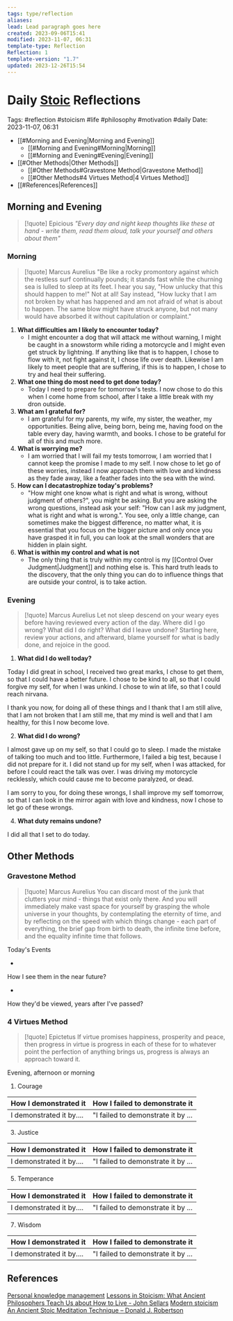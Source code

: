 ```yaml
---
tags: type/reflection
aliases: 
lead: Lead paragraph goes here
created: 2023-09-06T15:41
modified: 2023-11-07, 06:31
template-type: Reflection
Reflection: 1
template-version: "1.7"
updated: 2023-12-26T15:54
---
```



# Daily [Stoic](../SLIP-BOX/Stoicism.md) Reflections

Tags:  #reflection #stoicism #life #philosophy #motivation #daily 
Date: 2023-11-07, 06:31

- [[#Morning and Evening|Morning and Evening]]
	- [[#Morning and Evening#Morning|Morning]]
	- [[#Morning and Evening#Evening|Evening]]
- [[#Other Methods|Other Methods]]
	- [[#Other Methods#Gravestone Method|Gravestone Method]]
	- [[#Other Methods#4 Virtues Method|4 Virtues Method]]
- [[#References|References]]


## Morning and Evening

> [!quote] Epicious 
> _"Every day and night keep thoughts like these at hand - write them, read them aloud, talk your yourself and others about them"_

### Morning

> [!quote] Marcus Aurelius
> "Be like a rocky promontory against which the restless surf continually pounds; it stands fast while the churning sea is lulled to sleep at its feet. I hear you say, "How unlucky that this should happen to me!" Not at all! Say instead, "How lucky that I am not broken by what has happened and am not afraid of what is about to happen. The same blow might have struck anyone, but not many would have absorbed it without capitulation or complaint."

1. **What difficulties am I likely to encounter today?**
	- I might encounter a dog that will attack me without warning, I might be caught in a snowstorm while riding a motorcycle and I might even get struck by lightning. If anything like that is to happen, I chose to flow with it, not fight against it, I chose life over death. Likewise I am likely to meet people that are suffering, if this is to happen, I chose to try and heal their suffering. 
2. **What one thing do most need to get done today?**
	- Today I need to prepare for tomorrow's tests. I now chose to do this when I come home from school, after I take a little break with my dron outside. 
1. **What am I grateful for?**
	- I am grateful for my parents, my wife, my sister, the weather, my opportunities. Being alive, being born, being me, having food on the table every day, having warmth, and books. I chose to be grateful for all of this and much more. 
2. **What is worrying me?**
	- I am worried that I will fail my tests tomorrow, I am worried that I cannot keep the promise I made to my self. I now chose to let go of these worries, instead I now approach them with love and kindness as they fade away, like a feather fades into the sea with the wind. 
3. **How can I decatastrophize today's problems?**
	- "How might one know what is right and what is wrong, without judgment of others?", you might be asking. But you are asking the wrong questions, instead ask your self: "How can I ask my judgment, what is right and what is wrong.". You see, only a little change, can sometimes make the biggest difference, no matter what, it is essential that you focus on the bigger picture and only once you have grasped it in full, you can look at the small wonders that are hidden in plain sight. 
4. **What is within my control and what is not**
	- The only thing that is truly within my control is my [[Control Over Judgment|Judgment]] and nothing else is. This hard truth leads to the discovery, that the only thing you can do to influence things that are outside your control, is to take action. 

### Evening

> [!quote] Marcus Aurelius
> Let not sleep descend on your weary eyes before having reviewed every action of the day. Where did I go wrong? What did I do right? What did I leave undone? Starting here, review your actions, and afterward, blame yourself for what is badly done, and rejoice in the good.

1. **What did I do well today?**

Today I did great in school, I received two great marks, I chose to get them, so that I could have a better future. I chose to be kind to all, so that I could forgive my self, for when I was unkind. I chose to win at life, so that I could reach nirvana. 

I thank you now, for doing all of these things and I thank that I am still alive, that I am not broken that I am still me, that my mind is well and that I am healthy, for this I now become love. 

2. **What did I do wrong?**

I almost gave up on my self, so that I could go to sleep. I made the mistake of talking too much and too little. Furthermore, I failed a big test, because I did not prepare for it. I did not stand up for my self, when I was attacked, for before I could react the talk was over. I was driving my motorcycle recklessly, which could cause me to become paralyzed, or dead. 

I am sorry to you, for doing these wrongs, I shall improve my self tomorrow, so that I can look in the mirror again with love and kindness, now I chose to let go of these wrongs.  

4. **What duty remains undone?**

I did all that I set to do today.

## Other Methods

### Gravestone Method

> [!quote] Marcus Aurelius
> You can discard most of the junk that clutters your mind - things that exist only there. And you will immediately make vast space for yourself by grasping the whole universe in your thoughts, by contemplating the eternity of time, and by reflecting on the speed with which things change - each part of everything, the brief gap from birth to death, the infinite time before, and the equality infinite time that follows. 

Today's Events 

-

How I see them in the near future? 

-

How they'd be viewed, years after I've passed?

### 4 Virtues Method

> [!quote] Epictetus 
> If virtue promises happiness, prosperity and peace, then progress in virtue is progress in each of these for to whatever point the perfection of anything brings us, progress is always an approach toward it.

Evening, afternoon or morning

1. Courage 

| How I demonstrated it  | How I failed to demonstrate it |
| ------------------- | ---------------- |
| I demonstrated it by....                 | "I failed to demonstrate it by ...              |

3. Justice

| How I demonstrated it  | How I failed to demonstrate it |
| ------------------- | ---------------- |
| I demonstrated it by....                 | "I failed to demonstrate it by ...             

5. Temperance

| How I demonstrated it  | How I failed to demonstrate it |
| ------------------- | ---------------- |
| I demonstrated it by....                 | "I failed to demonstrate it by ...             

7. Wisdom

| How I demonstrated it  | How I failed to demonstrate it |
| ------------------- | ---------------- |
| I demonstrated it by....                 | "I failed to demonstrate it by ...             

## References

[Personal knowledge management](Personal%20knowledge%20management.md)
[Lessons in Stoicism: What Ancient Philosophers Teach Us about How to Live - John Sellars](https://books.google.cz/books/about/Lessons_in_Stoicism.html?id=ky84zQEACAAJ&redir_esc=y)
[Modern stoicism](https://modernstoicism.com/)
[An Ancient Stoic Meditation Technique – Donald J. Robertson](https://donaldrobertson.name/2017/03/22/an-ancient-stoic-meditation-technique/)


